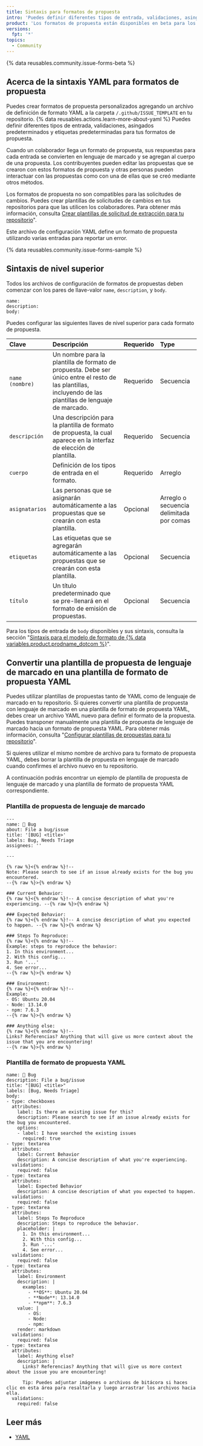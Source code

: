 ```yaml
---
title: Sintaxis para formatos de propuesta
intro: 'Puedes definir diferentes tipos de entrada, validaciones, asingados predeterminados y etiquetas predeterminadas para tus formatos de propuesta.'
product: 'Los formatos de propuesta están disponibles en beta para los repositorios públicos en {% data variables.product.prodname_dotcom_the_website %}'
versions:
  fpt: '*'
topics:
  - Community
---
```


{% data reusables.community.issue-forms-beta %}

## Acerca de la sintaxis YAML para formatos de propuesta

Puedes crear formatos de propuesta personalizados agregando un archivo de definición de formato YAML a la carpeta `/.github/ISSUE_TEMPLATE` en tu repositorio. {% data reusables.actions.learn-more-about-yaml %} Puedes definir diferentes tipos de entrada, validaciones, asingados predeterminados y etiquetas predeterminadas para tus formatos de propuesta.

Cuando un colaborador llega un formato de propuesta, sus respuestas para cada entrada se convierten en lenguaje de marcado y se agregan al cuerpo de una propuesta. Los contribuyentes pueden editar las propuestas que se crearon con estos formatos de propuesta y otras personas pueden interactuar con las propuestas como con una de ellas que se creó mediante otros métodos.

Los formatos de propuesta no son compatibles para las solicitudes de cambios. Puedes crear plantillas de solicitudes de cambios en tus repositorios para que las utilicen los colaboradores. Para obtener más información, consulta [Crear plantillas de solicitud de extracción para tu repositorio](/communities/using-templates-to-encourage-useful-issues-and-pull-requests/creating-a-pull-request-template-for-your-repository)".

Este archivo de configuración YAML define un formato de propuesta utilizando varias entradas para reportar un error.

{% data reusables.community.issue-forms-sample %}

## Sintaxis de nivel superior

Todos los archivos de configuración de formatos de propuestas deben comenzar con los pares de llave-valor `name`, `description`, y `body`.

```YAML{:copy}
name:
description:
body:
```

Puedes configurar las siguientes llaves de nivel superior para cada formato de propuesta.

| Clave           | Descripción                                                                                                                                                | Requerido | Type                                     |
|:--------------- |:---------------------------------------------------------------------------------------------------------------------------------------------------------- |:--------- |:---------------------------------------- |
| `name (nombre)` | Un nombre para la plantilla de formato de propuesta. Debe ser único entre el resto de las plantillas, incluyendo de las plantillas de lenguaje de marcado. | Requerido | Secuencia                                |
| `descripción`   | Una descripción para la plantilla de formato de propuesta, la cual aparece en la interfaz de elección de plantilla.                                        | Requerido | Secuencia                                |
| `cuerpo`        | Definición de los tipos de entrada en el formato.                                                                                                          | Requerido | Arreglo                                  |
| `asignatarios`  | Las personas que se asignarán automáticamente a las propuestas que se crearán con esta plantilla.                                                          | Opcional  | Arreglo o secuencia delimitada por comas |
| `etiquetas`     | Las etiquetas que se agregarán automáticamente a las propuestas que se crearán con esta plantilla.                                                         | Opcional  | Secuencia                                |
| `título`        | Un título predeterminado que se pre-llenará en el formato de emisión de propuestas.                                                                        | Opcional  | Secuencia                                |

Para los tipos de entrada de `body` disponibles y sus sintaxis, consulta la sección "[Sintaxis para el modelo de formato de {% data variables.product.prodname_dotcom %}](/communities/using-templates-to-encourage-useful-issues-and-pull-requests/syntax-for-githubs-form-schema)".

## Convertir una plantilla de propuesta de lenguaje de marcado en una plantilla de formato de propuesta YAML

Puedes utilizar plantillas de propuestas tanto de YAML como de lenguaje de marcado en tu repositorio. Si quieres convertir una plantilla de propuesta con lenguaje de marcado en una plantilla de formato de propuesta YAML, debes crear un archivo YAML nuevo para definir el formato de la propuesta. Puedes transponer manualmente una plantilla de propuesta de lenguaje de marcado hacia un formato de propuesta YAML. Para obtener más información, consulta "[Configurar plantillas de propuestas para tu repositorio](/communities/using-templates-to-encourage-useful-issues-and-pull-requests/configuring-issue-templates-for-your-repository#creating-issue-forms)".

Si quieres utilizar el mismo nombre de archivo para tu formato de propuesta YAML, debes borrar la plantilla de propuesta en lenguaje de marcado cuando confirmes el archivo nuevo en tu repositorio.

A continuación podrás encontrar un ejemplo de plantilla de propuesta de lenguaje de marcado y una plantilla de formato de propuesta YAML correspondiente.

### Plantilla de propuesta de lenguaje de marcado

```markdown{:copy}
---
name: 🐞 Bug
about: File a bug/issue
title: '[BUG] <title>'
labels: Bug, Needs Triage
assignees: ''

---

{% raw %}<{% endraw %}!--
Note: Please search to see if an issue already exists for the bug you encountered.
--{% raw %}>{% endraw %}

### Current Behavior:
{% raw %}<{% endraw %}!-- A concise description of what you're experiencing. --{% raw %}>{% endraw %}

### Expected Behavior:
{% raw %}<{% endraw %}!-- A concise description of what you expected to happen. --{% raw %}>{% endraw %}

### Steps To Reproduce:
{% raw %}<{% endraw %}!--
Example: steps to reproduce the behavior:
1. In this environment...
2. With this config...
3. Run '...'
4. See error...
--{% raw %}>{% endraw %}

### Environment:
{% raw %}<{% endraw %}!--
Example:
- OS: Ubuntu 20.04
- Node: 13.14.0
- npm: 7.6.3
--{% raw %}>{% endraw %}

### Anything else:
{% raw %}<{% endraw %}!--
Links? Referencias? Anything that will give us more context about the issue that you are encountering!
--{% raw %}>{% endraw %}
```

### Plantilla de formato de propuesta YAML

```yaml{:copy}
name: 🐞 Bug
description: File a bug/issue
title: "[BUG] <title>"
labels: [Bug, Needs Triage]
body:
- type: checkboxes
  attributes:
    label: Is there an existing issue for this?
    description: Please search to see if an issue already exists for the bug you encountered.
    options:
    - label: I have searched the existing issues
      required: true
- type: textarea
  attributes:
    label: Current Behavior
    description: A concise description of what you're experiencing.
  validations:
    required: false
- type: textarea
  attributes:
    label: Expected Behavior
    description: A concise description of what you expected to happen.
  validations:
    required: false
- type: textarea
  attributes:
    label: Steps To Reproduce
    description: Steps to reproduce the behavior.
    placeholder: |
      1. In this environment...
      2. With this config...
      3. Run '...'
      4. See error...
  validations:
    required: false
- type: textarea
  attributes:
    label: Environment
    description: |
      examples:
        - **OS**: Ubuntu 20.04
        - **Node**: 13.14.0
        - **npm**: 7.6.3
    value: |
        - OS:
        - Node:
        - npm:
    render: markdown
  validations:
    required: false
- type: textarea
  attributes:
    label: Anything else?
    description: |
      Links? Referencias? Anything that will give us more context about the issue you are encountering!

      Tip: Puedes adjuntar imágenes o archivos de bitácora si haces clic en esta área para resaltarla y luego arrastrar los archivos hacia ella.
  validations:
    required: false
```

## Leer más

- [YAML](https://yaml.org/)
